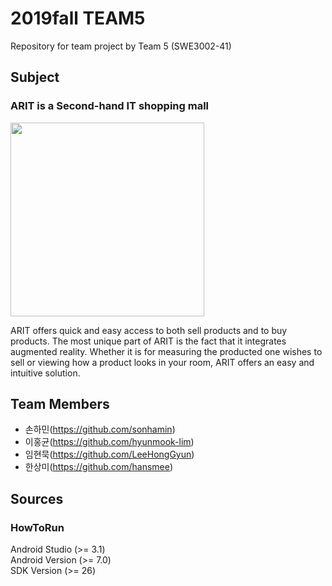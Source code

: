 # 2019fall TEAM5
Repository for team project by Team 5 (SWE3002-41)

## Subject
### ARIT is a Second-hand IT shopping mall

<img src="https://github.com/skkuse02/2019fall_41class_team5/blob/master/docs/logo2.png" width="310" align-items="center">

ARIT offers quick and easy access to both sell products and to buy products.
The most unique part of ARIT is the fact that it integrates augmented reality.
Whether it is for measuring the producted one wishes to sell or viewing how a product looks in your room, 
ARIT offers an easy and intuitive solution.


## Team Members
- 손하민(https://github.com/sonhamin)
- 이홍균(https://github.com/hyunmook-lim)
- 임현묵(https://github.com/LeeHongGyun)
- 한상미(https://github.com/hansmee)


## Sources
### HowToRun
Android Studio (>= 3.1) <br />
Android Version (>= 7.0) <br />
SDK Version (>= 26) <br />
